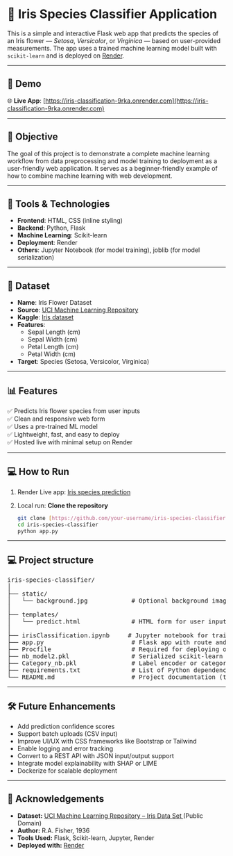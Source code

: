 # 🌸 Iris Species Classifier Application

This is a simple and interactive Flask web app that predicts the species of an Iris flower — *Setosa*, *Versicolor*, or *Virginica* — based on user-provided measurements. The app uses a trained machine learning model built with `scikit-learn` and is deployed on [Render](https://render.com).

---

## 🚀 Demo

🌐 **Live App**: [https://iris-classification-9rka.onrender.com](https://iris-classification-9rka.onrender.com)

---

## 🧠 Objective

The goal of this project is to demonstrate a complete machine learning workflow from data preprocessing and model training to deployment as a user-friendly web application. It serves as a beginner-friendly example of how to combine machine learning with web development.

---

## 🔧 Tools & Technologies

- **Frontend**: HTML, CSS (inline styling)
- **Backend**: Python, Flask
- **Machine Learning**: Scikit-learn
- **Deployment**: Render
- **Others**: Jupyter Notebook (for model training), joblib (for model serialization)

---

## 📁 Dataset

- **Name**: Iris Flower Dataset
- **Source**: [UCI Machine Learning Repository](https://archive.ics.uci.edu/ml/datasets/iris)
- **Kaggle**: [Iris dataset](https://www.kaggle.com/datasets/ishiigoswami/iris-flower-specifications/data)
- **Features**:
  - Sepal Length (cm)
  - Sepal Width (cm)
  - Petal Length (cm)
  - Petal Width (cm)
- **Target**: Species (Setosa, Versicolor, Virginica)

---

## 📊 Features

✅ Predicts Iris flower species from user inputs  
✅ Clean and responsive web form  
✅ Uses a pre-trained ML model  
✅ Lightweight, fast, and easy to deploy  
✅ Hosted live with minimal setup on Render

---

## 💻 How to Run

1. Render Live app: [Iris species prediction](https://iris-classification-9rka.onrender.com)

2. Local run: **Clone the repository**
   ```bash
   git clone [https://github.com/your-username/iris-species-classifier.git](https://github.com/ishiigos/iris_classification.git)
   cd iris-species-classifier
   python app.py
   ```

--- 

## 💻 Project structure
<pre>
iris-species-classifier/
│
├── static/
│   └── background.jpg            # Optional background image used in the UI
│
├── templates/
│   └── predict.html              # HTML form for user input and prediction display
│
├── irisClassification.ipynb     # Jupyter notebook for training the classification model
├── app.py                        # Flask app with route and prediction logic
├── Procfile                      # Required for deploying on platforms like Render/Heroku
├── nb_model2.pkl                 # Serialized scikit-learn model (Naive Bayes or similar)
├── Category_nb.pkl               # Label encoder or category encoder used with the model
├── requirements.txt              # List of Python dependencies
└── README.md                     # Project documentation (this file)
</pre>

---

## 🛠️ Future Enhancements
<ul>
  <li>Add prediction confidence scores</li>
  <li>Support batch uploads (CSV input)</li>
  <li>Improve UI/UX with CSS frameworks like Bootstrap or Tailwind</li>
  <li>Enable logging and error tracking</li>
  <li>Convert to a REST API with JSON input/output support</li>
  <li>Integrate model explainability with SHAP or LIME</li>
  <li>Dockerize for scalable deployment</li>
</ul>

--- 
## 🙏 Acknowledgements
<ul>
  <li>
    <strong>Dataset:</strong> 
    <a href="https://archive.ics.uci.edu/dataset/53/iris" target="_blank">
      UCI Machine Learning Repository – Iris Data Set
    </a> (Public Domain)
  </li>
  <li><strong>Author:</strong> R.A. Fisher, 1936</li>
  <li><strong>Tools Used:</strong> Flask, Scikit-learn, Jupyter, Render</li>
  <li><strong>Deployed with:</strong> <a href="https://render.com" target="_blank">Render</a></li>
</ul>
